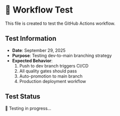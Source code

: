 # 🧪 Workflow Test

This file is created to test the GitHub Actions workflow.

## Test Information
- **Date**: September 29, 2025
- **Purpose**: Testing dev-to-main branching strategy
- **Expected Behavior**: 
  1. Push to dev branch triggers CI/CD
  2. All quality gates should pass
  3. Auto-promotion to main branch
  4. Production deployment workflow

## Test Status
🧪 Testing in progress...
